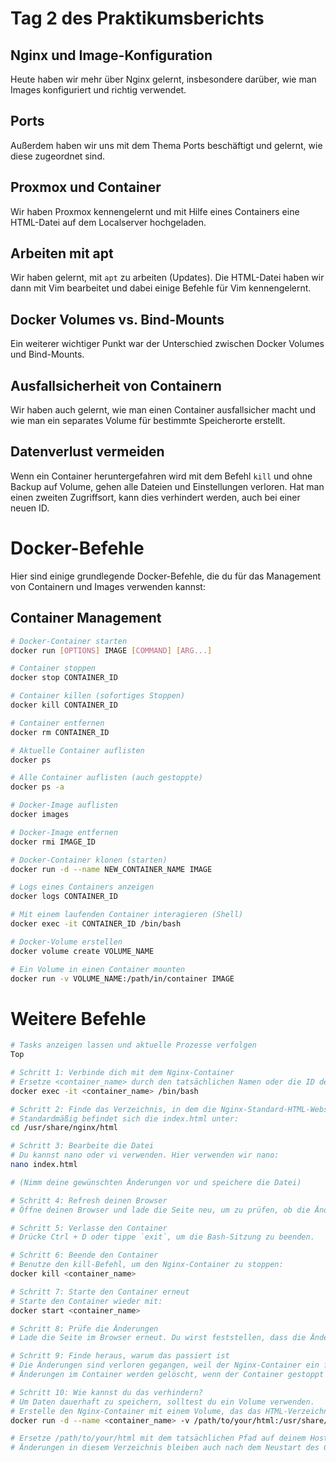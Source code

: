 # Tag 2 des Praktikumsberichts

## Nginx und Image-Konfiguration
Heute haben wir mehr über Nginx gelernt, insbesondere darüber, wie man Images konfiguriert und richtig verwendet.

## Ports
Außerdem haben wir uns mit dem Thema Ports beschäftigt und gelernt, wie diese zugeordnet sind.

## Proxmox und Container
Wir haben Proxmox kennengelernt und mit Hilfe eines Containers eine HTML-Datei auf dem Localserver hochgeladen.

## Arbeiten mit apt
Wir haben gelernt, mit `apt` zu arbeiten (Updates). Die HTML-Datei haben wir dann mit Vim bearbeitet und dabei einige Befehle für Vim kennengelernt.

## Docker Volumes vs. Bind-Mounts
Ein weiterer wichtiger Punkt war der Unterschied zwischen Docker Volumes und Bind-Mounts.

## Ausfallsicherheit von Containern
Wir haben auch gelernt, wie man einen Container ausfallsicher macht und wie man ein separates Volume für bestimmte Speicherorte erstellt.

## Datenverlust vermeiden
Wenn ein Container heruntergefahren wird mit dem Befehl `kill` und ohne Backup auf Volume, gehen alle Dateien und Einstellungen verloren. Hat man einen zweiten Zugriffsort, kann dies verhindert werden, auch bei einer neuen ID.

# Docker-Befehle

Hier sind einige grundlegende Docker-Befehle, die du für das Management von Containern und Images verwenden kannst:

## Container Management

```bash
# Docker-Container starten
docker run [OPTIONS] IMAGE [COMMAND] [ARG...]

# Container stoppen
docker stop CONTAINER_ID

# Container killen (sofortiges Stoppen)
docker kill CONTAINER_ID

# Container entfernen
docker rm CONTAINER_ID

# Aktuelle Container auflisten
docker ps

# Alle Container auflisten (auch gestoppte)
docker ps -a

# Docker-Image auflisten
docker images

# Docker-Image entfernen
docker rmi IMAGE_ID

# Docker-Container klonen (starten)
docker run -d --name NEW_CONTAINER_NAME IMAGE

# Logs eines Containers anzeigen
docker logs CONTAINER_ID

# Mit einem laufenden Container interagieren (Shell)
docker exec -it CONTAINER_ID /bin/bash

# Docker-Volume erstellen
docker volume create VOLUME_NAME

# Ein Volume in einen Container mounten
docker run -v VOLUME_NAME:/path/in/container IMAGE
```

# Weitere Befehle
```bash
# Tasks anzeigen lassen und aktuelle Prozesse verfolgen
Top

# Schritt 1: Verbinde dich mit dem Nginx-Container
# Ersetze <container_name> durch den tatsächlichen Namen oder die ID deines Containers.
docker exec -it <container_name> /bin/bash

# Schritt 2: Finde das Verzeichnis, in dem die Nginx-Standard-HTML-Website-Datei liegt
# Standardmäßig befindet sich die index.html unter:
cd /usr/share/nginx/html

# Schritt 3: Bearbeite die Datei
# Du kannst nano oder vi verwenden. Hier verwenden wir nano:
nano index.html

# (Nimm deine gewünschten Änderungen vor und speichere die Datei)

# Schritt 4: Refresh deinen Browser
# Öffne deinen Browser und lade die Seite neu, um zu prüfen, ob die Änderung sichtbar ist.

# Schritt 5: Verlasse den Container
# Drücke Ctrl + D oder tippe `exit`, um die Bash-Sitzung zu beenden.

# Schritt 6: Beende den Container
# Benutze den kill-Befehl, um den Nginx-Container zu stoppen:
docker kill <container_name>

# Schritt 7: Starte den Container erneut
# Starte den Container wieder mit:
docker start <container_name>

# Schritt 8: Prüfe die Änderungen
# Lade die Seite im Browser erneut. Du wirst feststellen, dass die Änderungen weg sind.

# Schritt 9: Finde heraus, warum das passiert ist
# Die Änderungen sind verloren gegangen, weil der Nginx-Container ein flüchtiges (ephemeral) Dateisystem hat.
# Änderungen im Container werden gelöscht, wenn der Container gestoppt oder gelöscht wird.

# Schritt 10: Wie kannst du das verhindern?
# Um Daten dauerhaft zu speichern, solltest du ein Volume verwenden.
# Erstelle den Nginx-Container mit einem Volume, das das HTML-Verzeichnis speichert:
docker run -d --name <container_name> -v /path/to/your/html:/usr/share/nginx/html nginx

# Ersetze /path/to/your/html mit dem tatsächlichen Pfad auf deinem Host, wo die HTML-Dateien gespeichert werden.
# Änderungen in diesem Verzeichnis bleiben auch nach dem Neustart des Containers erhalten.
```